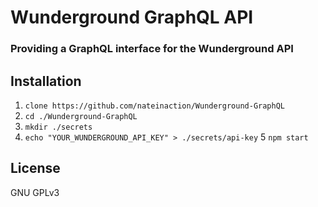 # Wunderground GraphQL API
### Providing a GraphQL interface for the Wunderground API

## Installation
1. `clone https://github.com/nateinaction/Wunderground-GraphQL`
2. `cd ./Wunderground-GraphQL`
3. `mkdir ./secrets`
4. `echo "YOUR_WUNDERGROUND_API_KEY" > ./secrets/api-key`
5  `npm start`

## License
GNU GPLv3
